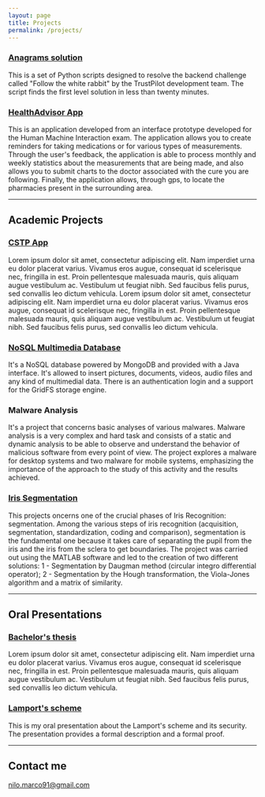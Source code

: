 ```yaml
---
layout: page
title: Projects
permalink: /projects/
---
```


### [Anagrams solution](https://github.com/) 
This is a set of Python scripts designed to resolve the backend challenge called "Follow the white rabbit" by the TrustPilot development team. The script finds the first level solution in less than twenty minutes.

### [HealthAdvisor App](https://drive.google.com/open?id=0BxNNG2RMDZe8WUVvTnpRSUFweEk)
This is an application developed from an interface prototype developed for the Human Machine Interaction exam. The application allows you to create reminders for taking medications or for various types of measurements. Through the user's feedback, the application is able to process monthly and weekly statistics about the measurements that are being made, and also allows you to submit charts to the doctor associated with the cure you are following. Finally, the application allows, through gps, to locate the pharmacies present in the surrounding area.

***

## Academic Projects

### [CSTP App](https://drive.google.com/open?id=0BxNNG2RMDZe8X0RYNjNmNFpJZUE)

Lorem ipsum dolor sit amet, consectetur adipiscing elit. Nam imperdiet urna eu dolor placerat varius. Vivamus eros augue, consequat id scelerisque nec, fringilla in est. Proin pellentesque malesuada mauris, quis aliquam augue vestibulum ac. Vestibulum ut feugiat nibh. Sed faucibus felis purus, sed convallis leo dictum vehicula. Lorem ipsum dolor sit amet, consectetur adipiscing elit. Nam imperdiet urna eu dolor placerat varius. Vivamus eros augue, consequat id scelerisque nec, fringilla in est. Proin pellentesque malesuada mauris, quis aliquam augue vestibulum ac. Vestibulum ut feugiat nibh. Sed faucibus felis purus, sed convallis leo dictum vehicula.

### [NoSQL Multimedia Database](https://github.com/christian161291/mongodatabaseGit) 

It's a NoSQL database powered by MongoDB and provided with a Java interface. It's allowed to insert pictures, documents, videos, audio files and any kind of multimedial data. There is an authentication login and a support for the GridFS storage engine.

### Malware Analysis 

It's a project that concerns basic analyses of various malwares. Malware analysis is a very complex and hard task and consists of a static and dynamic analysis to be able to observe and understand the behavior of malicious software from every point of view. The project explores a malware for desktop systems and two malware for mobile systems, emphasizing the importance of the approach to the study of this activity and the results achieved.

### [Iris Segmentation](https://github.com/christian161291/irisSegmentation) 

This projects oncerns one of the crucial phases of Iris Recognition: segmentation. Among the various steps of iris recognition (acquisition, segmentation, standardization, coding and comparison), segmentation is the fundamental one because it takes care of separating the pupil from the iris and the iris from the sclera to get boundaries. The project was carried out using the MATLAB software and led to the creation of two different solutions: 1 - Segmentation by Daugman method (circular integro differential operator); 2 - Segmentation by the Hough transformation,  the Viola-Jones algorithm and a matrix of similarity.
  
  ***

## Oral Presentations

### [Bachelor's thesis](https://github.com/) 

  Lorem ipsum dolor sit amet, consectetur adipiscing elit. Nam imperdiet urna eu dolor placerat varius. Vivamus eros augue, consequat id scelerisque nec, fringilla in est. Proin pellentesque malesuada mauris, quis aliquam augue vestibulum ac. Vestibulum ut feugiat nibh. Sed faucibus felis purus, sed convallis leo dictum vehicula.

### [Lamport's scheme](https://drive.google.com/open?id=0BxNNG2RMDZe8RkNlUzJ3dlUwaVk) 
This is my oral presentation about the Lamport's scheme and its security. The presentation provides a formal description and a formal proof.  

***
  
## Contact me

[nilo.marco91@gmail.com](mailto:nilo.marco91@gmail.com)

